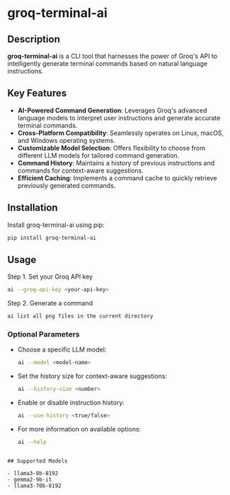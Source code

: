# groq-terminal-ai

## Description

**groq-terminal-ai** is a CLI tool that harnesses the power of Groq's API to intelligently generate terminal commands based on natural language instructions.

## Key Features

- **AI-Powered Command Generation**: Leverages Groq's advanced language models to interpret user instructions and generate accurate terminal commands.
- **Cross-Platform Compatibility**: Seamlessly operates on Linux, macOS, and Windows operating systems.
- **Customizable Model Selection**: Offers flexibility to choose from different LLM models for tailored command generation.
- **Command History**: Maintains a history of previous instructions and commands for context-aware suggestions.
- **Efficient Caching**: Implements a command cache to quickly retrieve previously generated commands.

## Installation

Install groq-terminal-ai using pip:

```bash
pip install groq-terminal-ai
```

## Usage

Step 1. Set your Groq API key
```bash
ai --groq-api-key <your-api-key>
```

Step 2. Generate a command
```bash
ai list all png files in the current directory
```

### Optional Parameters

- Choose a specific LLM model:
  ```bash
  ai --model <model-name>
  ```

- Set the history size for context-aware suggestions:
  ```bash
  ai --history-size <number>
  ```

- Enable or disable instruction history:
  ```bash
  ai --use-history <true/false>
  ```

- For more information on available options:
  ```bash
  ai --help
```

## Supported Models

- llama3-8b-8192
- gemma2-9b-it
- llama3-70b-8192